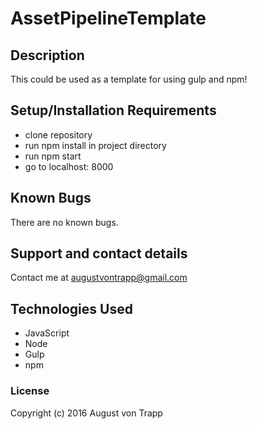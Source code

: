 # AssetPipelineTemplate

## Description

  This could be used as a template for using gulp and npm!

## Setup/Installation Requirements

* clone repository
* run npm install in project directory
* run npm start
* go to localhost: 8000

## Known Bugs

There are no known bugs.

## Support and contact details

Contact me at augustvontrapp@gmail.com

## Technologies Used

* JavaScript
* Node
* Gulp
* npm


### License

Copyright (c) 2016 August von Trapp
